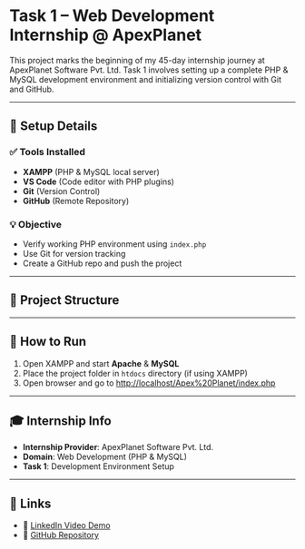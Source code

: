 # Task 1 – Web Development Internship @ ApexPlanet

This project marks the beginning of my 45-day internship journey at ApexPlanet Software Pvt. Ltd. Task 1 involves setting up a complete PHP & MySQL development environment and initializing version control with Git and GitHub.

---

## 🔧 Setup Details

### ✅ Tools Installed
- **XAMPP** (PHP & MySQL local server)
- **VS Code** (Code editor with PHP plugins)
- **Git** (Version Control)
- **GitHub** (Remote Repository)

### 💡 Objective
- Verify working PHP environment using `index.php`
- Use Git for version tracking
- Create a GitHub repo and push the project

---

## 📂 Project Structure


---

## 🚀 How to Run

1. Open XAMPP and start **Apache** & **MySQL**
2. Place the project folder in `htdocs` directory (if using XAMPP)
3. Open browser and go to [http://localhost/Apex%20Planet/index.php](http://localhost/Apex%20Planet/index.php)



---

## 🎓 Internship Info

- **Internship Provider**: ApexPlanet Software Pvt. Ltd.
- **Domain**: Web Development (PHP & MySQL)
- **Task 1**: Development Environment Setup

---

## 🔗 Links

- 🔗 [LinkedIn Video Demo](https://linkedin.com/your-video-link-here)
- 🔗 [GitHub Repository](https://github.com/hemapravallika24/Web-dev-env-setup)
